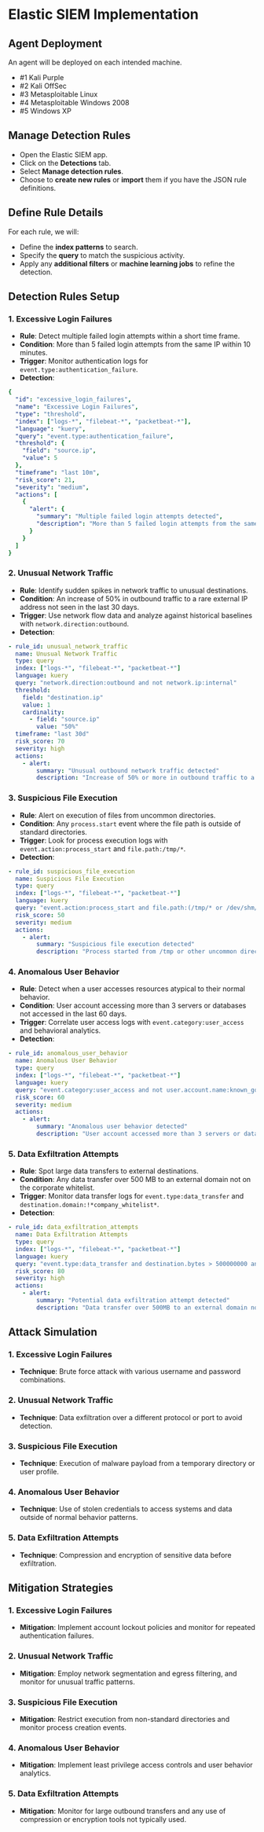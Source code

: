 # Elastic SIEM Implementation

## Agent Deployment 
An agent will be deployed on each intended machine.
- #1 Kali Purple
- #2 Kali OffSec
- #3 Metasploitable Linux
- #4 Metasploitable Windows 2008
- #5 Windows XP

## Manage Detection Rules
- Open the Elastic SIEM app.
- Click on the **Detections** tab.
- Select **Manage detection rules**.
- Choose to **create new rules** or **import** them if you have the JSON rule definitions.

## Define Rule Details
For each rule, we will:
- Define the **index patterns** to search.
- Specify the **query** to match the suspicious activity.
- Apply any **additional filters** or **machine learning jobs** to refine the detection.

## Detection Rules Setup

### 1. Excessive Login Failures
- **Rule**: Detect multiple failed login attempts within a short time frame.
- **Condition**: More than 5 failed login attempts from the same IP within 10 minutes.
- **Trigger**: Monitor authentication logs for `event.type:authentication_failure`.
- **Detection**: 
```yaml
{
  "id": "excessive_login_failures",
  "name": "Excessive Login Failures",
  "type": "threshold",
  "index": ["logs-*", "filebeat-*", "packetbeat-*"],
  "language": "kuery",
  "query": "event.type:authentication_failure",
  "threshold": {
    "field": "source.ip",
    "value": 5
  },
  "timeframe": "last 10m",
  "risk_score": 21,
  "severity": "medium",
  "actions": [
    {
      "alert": {
        "summary": "Multiple failed login attempts detected",
        "description": "More than 5 failed login attempts from the same IP within 10 minutes."
      }
    }
  ]
}

```

### 2. Unusual Network Traffic
- **Rule**: Identify sudden spikes in network traffic to unusual destinations.
- **Condition**: An increase of 50% in outbound traffic to a rare external IP address not seen in the last 30 days.
- **Trigger**: Use network flow data and analyze against historical baselines with `network.direction:outbound`.
- **Detection**:
```yaml
- rule_id: unusual_network_traffic
  name: Unusual Network Traffic
  type: query
  index: ["logs-*", "filebeat-*", "packetbeat-*"]
  language: kuery
  query: "network.direction:outbound and not network.ip:internal"
  threshold:
    field: "destination.ip"
    value: 1
    cardinality:
      - field: "source.ip"
        value: "50%"
  timeframe: "last 30d"
  risk_score: 70
  severity: high
  actions:
    - alert:
        summary: "Unusual outbound network traffic detected"
        description: "Increase of 50% or more in outbound traffic to a rare external IP not seen in the last 30 days."
```

### 3. Suspicious File Execution
- **Rule**: Alert on execution of files from uncommon directories.
- **Condition**: Any `process.start` event where the file path is outside of standard directories.
- **Trigger**: Look for process execution logs with `event.action:process_start` and `file.path:/tmp/*`.
- **Detection**:
```yaml
- rule_id: suspicious_file_execution
  name: Suspicious File Execution
  type: query
  index: ["logs-*", "filebeat-*", "packetbeat-*"]
  language: kuery
  query: "event.action:process_start and file.path:(/tmp/* or /dev/shm/*)"
  risk_score: 50
  severity: medium
  actions:
    - alert:
        summary: "Suspicious file execution detected"
        description: "Process started from /tmp or other uncommon directories."
```


### 4. Anomalous User Behavior
- **Rule**: Detect when a user accesses resources atypical to their normal behavior.
- **Condition**: User account accessing more than 3 servers or databases not accessed in the last 60 days.
- **Trigger**: Correlate user access logs with `event.category:user_access` and behavioral analytics.
- **Detection**:
```yaml
- rule_id: anomalous_user_behavior
  name: Anomalous User Behavior
  type: query
  index: ["logs-*", "filebeat-*", "packetbeat-*"]
  language: kuery
  query: "event.category:user_access and not user.account.name:known_good"
  risk_score: 60
  severity: medium
  actions:
    - alert:
        summary: "Anomalous user behavior detected"
        description: "User account accessed more than 3 servers or databases not accessed in the last 60 days."
```


### 5. Data Exfiltration Attempts
- **Rule**: Spot large data transfers to external destinations.
- **Condition**: Any data transfer over 500 MB to an external domain not on the corporate whitelist.
- **Trigger**: Monitor data transfer logs for `event.type:data_transfer` and `destination.domain:!*company_whitelist*`.
- **Detection**:
```yaml
- rule_id: data_exfiltration_attempts
  name: Data Exfiltration Attempts
  type: query
  index: ["logs-*", "filebeat-*", "packetbeat-*"]
  language: kuery
  query: "event.type:data_transfer and destination.bytes > 500000000 and not destination.ip:internal"
  risk_score: 80
  severity: high
  actions:
    - alert:
        summary: "Potential data exfiltration attempt detected"
        description: "Data transfer over 500MB to an external domain not on the corporate whitelist."
```


## Attack Simulation

### 1. Excessive Login Failures
- **Technique**: Brute force attack with various username and password combinations.

### 2. Unusual Network Traffic
- **Technique**: Data exfiltration over a different protocol or port to avoid detection.

### 3. Suspicious File Execution
- **Technique**: Execution of malware payload from a temporary directory or user profile.

### 4. Anomalous User Behavior
- **Technique**: Use of stolen credentials to access systems and data outside of normal behavior patterns.

### 5. Data Exfiltration Attempts
- **Technique**: Compression and encryption of sensitive data before exfiltration.

## Mitigation Strategies

### 1. Excessive Login Failures
- **Mitigation**: Implement account lockout policies and monitor for repeated authentication failures.

### 2. Unusual Network Traffic
- **Mitigation**: Employ network segmentation and egress filtering, and monitor for unusual traffic patterns.

### 3. Suspicious File Execution
- **Mitigation**: Restrict execution from non-standard directories and monitor process creation events.

### 4. Anomalous User Behavior
- **Mitigation**: Implement least privilege access controls and user behavior analytics.

### 5. Data Exfiltration Attempts
- **Mitigation**: Monitor for large outbound transfers and any use of compression or encryption tools not typically used.
